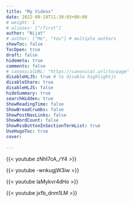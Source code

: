 ```yaml
---
title: "My Videos"
date: 2022-09-19T11:30:03+00:00
# weight: 1
# aliases: ["/first"]
author: "Nijat"
# author: ["Me", "You"] # multiple authors
showToc: false
TocOpen: true
draft: false
hidemeta: true
comments: false
# canonicalURL: "https://canonical.url/to/page"
disableHLJS: true # to disable highlightjs
disableShare: true
disableHLJS: false
hideSummary: true
searchHidden: true
ShowReadingTime: false
ShowBreadCrumbs: false
ShowPostNavLinks: false
ShowWordCount: false
ShowRssButtonInSectionTermList: true
UseHugoToc: true
cover:
    
---
```


{{< youtube zNhI7cA_rY4 >}}
<br>

{{< youtube -wnkugjW3iw >}}
<br>

{{< youtube laMykvr4dHo >}}
<br>

{{< youtube jxfb_dnm1LM >}}
<br>
